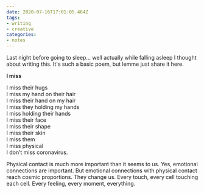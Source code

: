 ```yaml
---
date: 2020-07-16T17:01:05.464Z
tags:
- writing
- creative
categories:
- notes
---
```


Last night before going to sleep... well actually while falling asleep I thought about writing this. It's such a basic poem, but lemme just share it here.

**I miss**

I miss their hugs<br>
I miss my hand on their hair<br>
I miss their hand on my hair<br>
I miss they holding my hands<br>
I miss holding their hands<br>
I miss their face<br>
I miss their shape<br>
I miss their skin<br>
I miss them<br>
I miss physical<br>
I don’t miss coronavirus.

Physical contact is much more important than it seems to us. Yes, emotional connections are important. But emotional connections with physical contact reach cosmic proportions. They change us. Every touch, every cell touching each cell. Every feeling, every moment, everything.
